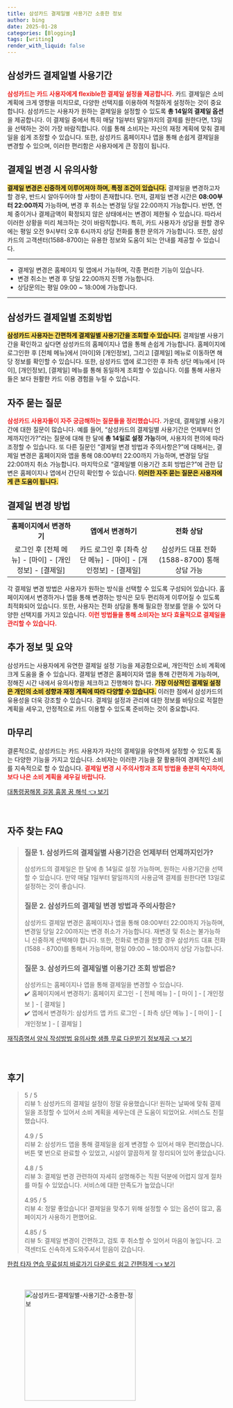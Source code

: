 ```yaml
---
title: 삼성카드 결제일별 사용기간 소중한 정보
author: bing
date: 2025-01-28
categories: [Blogging]
tags: [writing]
render_with_liquid: false
---
```



<h2 id='삼성카드_결제일별_사용기간'>삼성카드 결제일별 사용기간</h2>

<p><b><span style="color: #ee2323;">삼성카드는 카드 사용자에게 flexible한 결제일 설정을 제공합니다.</span></b> 카드 결제일은 소비 계획에 크게 영향을 미치므로, 다양한 선택지를 이용하여 적절하게 설정하는 것이 중요합니다. 삼성카드는 사용자가 원하는 결제일을 설정할 수 있도록 <b>총 14일의 결제일 옵션</b>을 제공합니다. 이 결제일 중에서 특히 매달 1일부터 말일까지의 결제를 원한다면, 13일을 선택하는 것이 가장 바람직합니다. 이를 통해 소비자는 자신의 재정 계획에 맞춰 결제일을 쉽게 조정할 수 있습니다. 또한, 삼성카드 홈페이지나 앱을 통해 손쉽게 결제일을 변경할 수 있으며, 이러한 편리함은 사용자에게 큰 장점이 됩니다.</p>

<h2 id='결제일_변경_시_유의사항'>결제일 변경 시 유의사항</h2>

<p><b><span style="background-color: #ffe066;">결제일 변경은 신중하게 이루어져야 하며, 특정 조건이 있습니다.</span></b> 결제일을 변경하고자 할 경우, 반드시 알아두어야 할 사항이 존재합니다. 먼저, 결제일 변경 시간은 <b>08:00부터 22:00까지</b> 가능하며, 변경 후 취소는 변경일 당일 22:00까지 가능합니다. 반면, 연체 중이거나 결제금액이 확정되지 않은 상태에서는 변경이 제한될 수 있습니다. 따라서 이러한 상황을 미리 체크하는 것이 바람직합니다. 특히, 카드 사용자가 상담을 원할 경우에는 평일 오전 9시부터 오후 6시까지 상담 전화를 통한 문의가 가능합니다. 또한, 삼성카드의 고객센터(1588-8700)는 유용한 정보와 도움이 되는 안내를 제공할 수 있습니다.</p>

<hr />

<ul>
    <li>결제일 변경은 홈페이지 및 앱에서 가능하며, 각종 편리한 기능이 있습니다.</li>
    <li>변경 취소는 변경 후 당일 22:00까지 진행 가능합니다.</li>
    <li>상담문의는 평일 09:00 ~ 18:00에 가능합니다.</li>
</ul>

<hr />

<h2 id='삼성카드_결제일별_조회방법'>삼성카드 결제일별 조회방법</h2>

<p><b><span style="background-color: #ffe066;">삼성카드 사용자는 간편하게 결제일별 사용기간을 조회할 수 있습니다.</span></b> 결제일별 사용기간을 확인하고 싶다면 삼성카드의 홈페이지나 앱을 통해 손쉽게 가능합니다. 홈페이지에 로그인한 후 [전체 메뉴]에서 [마이]와 [개인정보], 그리고 [결제일] 메뉴로 이동하면 해당 정보를 확인할 수 있습니다. 또한, 삼성카드 앱에 로그인한 후 좌측 상단 메뉴에서 [마이], [개인정보], [결제일] 메뉴를 통해 동일하게 조회할 수 있습니다. 이를 통해 사용자들은 보다 원활한 카드 이용 경험을 누릴 수 있습니다.</p>

<h2 id='자주_묻는_질문'>자주 묻는 질문</h2>

<p><b><span style="color: #ee2323;">삼성카드 사용자들이 자주 궁금해하는 질문들을 정리했습니다.</span></b> 가운데, 결제일별 사용기간에 대한 질문이 많습니다. 예를 들어, “삼성카드의 결제일별 사용기간은 언제부터 언제까지인가?”라는 질문에 대해 한 달에 <b>총 14일로 설정 가능</b>하며, 사용자의 편의에 따라 조정할 수 있습니다. 또 다른 질문인 “결제일 변경 방법과 주의사항은?”에 대해서는, 결제일 변경은 홈페이지와 앱을 통해 08:00부터 22:00까지 가능하며, 변경일 당일 22:00까지 취소 가능합니다. 마지막으로 “결제일별 이용기간 조회 방법은?”에 관한 답변은 홈페이지나 앱에서 간단히 확인할 수 있습니다. <b><span style="background-color: #ffe066;">이러한 자주 묻는 질문은 사용자에게 큰 도움이 됩니다.</span></b></p>

<h2 id='결제일_변경_방법'>결제일 변경 방법</h2>

<table>
    <tr>
        <td style="text-align: center; height: 17px;"><b>홈페이지에서 변경하기</b></td>
        <td style="text-align: center; height: 17px;"><b>앱에서 변경하기</b></td>
        <td style="text-align: center; height: 17px;"><b>전화 상담</b></td>
    </tr>
    <tr>
        <td style="text-align: center; height: 17px;">로그인 후 [전체 메뉴] - [마이] - [개인정보] - [결제일]</td>
        <td style="text-align: center; height: 17px;">카드 로그인 후 [좌측 상단 메뉴] - [마이] - [개인정보] - [결제일]</td>
        <td style="text-align: center; height: 17px;">삼성카드 대표 전화 (1588-8700) 통해 상담 가능</td>
    </tr>
</table>

<p>각 결제일 변경 방법은 사용자가 원하는 방식을 선택할 수 있도록 구성되어 있습니다. 홈페이지에서 변경하거나 앱을 통해 변경하는 방식은 모두 편리하게 이루어질 수 있도록 최적화되어 있습니다. 또한, 사용자는 전화 상담을 통해 필요한 정보를 얻을 수 있어 다양한 선택지를 가지고 있습니다. <b><span style="color: #ee2323;">이런 방법들을 통해 소비자는 보다 효율적으로 결제일을 관리할 수 있습니다.</span></b></p>

<h2 id='추가_정보_및_요약'>추가 정보 및 요약</h2>

<p>삼성카드는 사용자에게 유연한 결제일 설정 기능을 제공함으로써, 개인적인 소비 계획에 크게 도움을 줄 수 있습니다. 결제일 변경은 홈페이지와 앱을 통해 간편하게 가능하며, 정해진 시간 내에서 유의사항을 체크하고 진행해야 합니다. <b><span style="background-color: #ffe066;">가장 이상적인 결제일 설정은 개인의 소비 성향과 재정 계획에 따라 다양할 수 있습니다.</span></b> 이러한 점에서 삼성카드의 유용성을 더욱 강조할 수 있습니다. 결제일 설정과 관리에 대한 정보를 바탕으로 적절한 계획을 세우고, 안정적으로 카드 이용할 수 있도록 준비하는 것이 중요합니다.</p>

<h2 id='마무리'>마무리</h2>

<p>결론적으로, 삼성카드는 카드 사용자가 자신의 결제일을 유연하게 설정할 수 있도록 돕는 다양한 기능을 가지고 있습니다. 소비자는 이러한 기능을 잘 활용하여 경제적인 소비를 지속적으로 할 수 있습니다. <b><span style="color: #ee2323;">결제일 변경 시 주의사항과 조회 방법을 충분히 숙지하여, 보다 나은 소비 계획을 세우길 바랍니다.</span></b></p>


<p><a class="click-button" title="대통령꿈해몽 길몽 흉몽 꿈 해석" href="https://afficreate.github.io/posts/%EB%8C%80%ED%86%B5%EB%A0%B9%EA%BF%88%ED%95%B4%EB%AA%BD-%EA%B8%B8%EB%AA%BD-%ED%9D%89%EB%AA%BD-%EA%BF%88-%ED%95%B4%EC%84%9D/" rel="dofollow">대통령꿈해몽 길몽 흉몽 꿈 해석 👈 보기</a></p><br>
<h2 id='자주_찾는_FAQ'>자주 찾는 FAQ</h2>
<div itemscope="" itemtype="https://schema.org/FAQPage"> 
<blockquote> 
<div itemscope="" itemprop="mainEntity" itemtype="https://schema.org/Question"> 
<h3 itemprop="name">질문 1. 삼성카드의 결제일별 사용기간은 언제부터 언제까지인가?</h3> 
<div itemscope="" itemprop="acceptedAnswer" itemtype="https://schema.org/Answer"> 
<span itemprop="text"> 
<p>삼성카드의 결제일은 한 달에 총 14일로 설정 가능하며, 원하는 사용기간을 선택할 수 있습니다. 만약 매달 1일부터 말일까지의 사용금액 결제를 원한다면 13일로 설정하는 것이 좋습니다.</p> 
</span> 
</div> 
</div> 

<div itemscope="" itemprop="mainEntity" itemtype="https://schema.org/Question"> 
<h3 itemprop="name">질문 2. 삼성카드의 결제일 변경 방법과 주의사항은?</h3> 
<div itemscope="" itemprop="acceptedAnswer" itemtype="https://schema.org/Answer"> 
<span itemprop="text"> 
<p>삼성카드 결제일 변경은 홈페이지나 앱을 통해 08:00부터 22:00까지 가능하며, 변경일 당일 22:00까지는 변경 취소가 가능합니다. 재변경 및 취소는 불가능하니 신중하게 선택해야 합니다. 또한, 전화로 변경을 원할 경우 삼성카드 대표 전화 (1588 - 8700)를 통해서 가능하며, 평일 09:00 ~ 18:00까지 상담 가능합니다.</p> 
</span> 
</div> 
</div> 

<div itemscope="" itemprop="mainEntity" itemtype="https://schema.org/Question"> 
<h3 itemprop="name">질문 3. 삼성카드의 결제일별 이용기간 조회 방법은?</h3> 
<div itemscope="" itemprop="acceptedAnswer" itemtype="https://schema.org/Answer"> 
<span itemprop="text"> 
<p>삼성카드는 홈페이지나 앱을 통해 결제일을 변경할 수 있습니다. <br>✔️ 홈페이지에서 변경하기: 홈페이지 로그인 - [ 전체 메뉴 ] - [ 마이 ] - [ 개인정보 ] - [ 결제일 ] <br>✔️ 앱에서 변경하기: 삼성카드 앱 카드 로그인 - [ 좌측 상단 메뉴 ] - [ 마이 ] - [ 개인정보 ] - [ 결제일 ]</p> 
</span> 
</div> 
</div> 
</blockquote> 
</div>
<p><a class="click-button" title="재직증명서 양식 작성방법 유의사항 샘플 무료 다운받기 정보제공" href="https://afficreate.github.io/posts/%EC%9E%AC%EC%A7%81%EC%A6%9D%EB%AA%85%EC%84%9C-%EC%96%91%EC%8B%9D-%EC%9E%91%EC%84%B1%EB%B0%A9%EB%B2%95-%EC%9C%A0%EC%9D%98%EC%82%AC%ED%95%AD-%EC%83%98%ED%94%8C-%EB%AC%B4%EB%A3%8C-%EB%8B%A4%EC%9A%B4%EB%B0%9B%EA%B8%B0-%EC%A0%95%EB%B3%B4%EC%A0%9C%EA%B3%B5/" rel="dofollow">재직증명서 양식 작성방법 유의사항 샘플 무료 다운받기 정보제공 👈 보기</a></p><br>
<h2 id='후기'>후기</h2>
<div itemscope itemtype="https://schema.org/Product">
  <blockquote>
  <div itemprop="review" itemscope itemtype="https://schema.org/Review">
      <div itemprop="reviewRating" itemscope itemtype="https://schema.org/Rating"> <span itemprop="ratingValue">5</span> / <span itemprop="bestRating">5</span> </div>
      <span itemprop="reviewBody">리뷰 1: 삼성카드의 결제일 설정이 정말 유용했습니다! 원하는 날짜에 맞춰 결제일을 조정할 수 있어서 소비 계획을 세우는데 큰 도움이 되었어요. 서비스도 친절했습니다.</span>
  </div>
  <br>
  <div itemprop="review" itemscope itemtype="https://schema.org/Review">
      <div itemprop="reviewRating" itemscope itemtype="https://schema.org/Rating"> <span itemprop="ratingValue">4.9</span> / <span itemprop="bestRating">5</span> </div>
      <span itemprop="reviewBody">리뷰 2: 삼성카드 앱을 통해 결제일을 쉽게 변경할 수 있어서 매우 편리했습니다. 버튼 몇 번으로 완료할 수 있었고, 시설이 깔끔하게 잘 정리되어 있어 좋았습니다.</span>
  </div>
  <br>
  <div itemprop="review" itemscope itemtype="https://schema.org/Review">
      <div itemprop="reviewRating" itemscope itemtype="https://schema.org/Rating"> <span itemprop="ratingValue">4.8</span> / <span itemprop="bestRating">5</span> </div>
      <span itemprop="reviewBody">리뷰 3: 결제일 변경 관련하여 자세히 설명해주는 직원 덕분에 어렵지 않게 절차를 마칠 수 있었습니다. 서비스에 대한 만족도가 높았습니다!</span>
  </div>
  <br>
  <div itemprop="review" itemscope itemtype="https://schema.org/Review">
      <div itemprop="reviewRating" itemscope itemtype="https://schema.org/Rating"> <span itemprop="ratingValue">4.95</span> / <span itemprop="bestRating">5</span> </div>
      <span itemprop="reviewBody">리뷰 4: 정말 좋았습니다! 결제일을 맞추기 위해 설정할 수 있는 옵션이 많고, 홈페이지가 사용하기 편했어요.</span>
  </div>
  <br>
  <div itemprop="review" itemscope itemtype="https://schema.org/Review">
      <div itemprop="reviewRating" itemscope itemtype="https://schema.org/Rating"> <span itemprop="ratingValue">4.85</span> / <span itemprop="bestRating">5</span> </div>
      <span itemprop="reviewBody">리뷰 5: 결제일 변경이 간편하고, 검토 후 취소할 수 있어서 마음이 놓입니다. 고객센터도 신속하게 도와주셔서 믿음이 갔습니다.</span>
  </div>
  </blockquote>
</div>
<p><a class="click-button" title="한컴 타자 연습 무료설치 바로가기 다운로드 쉽고 간편하게" href="https://afficreate.github.io/posts/%ED%95%9C%EC%BB%B4-%ED%83%80%EC%9E%90-%EC%97%B0%EC%8A%B5-%EB%AC%B4%EB%A3%8C%EC%84%A4%EC%B9%98-%EB%B0%94%EB%A1%9C%EA%B0%80%EA%B8%B0-%EB%8B%A4%EC%9A%B4%EB%A1%9C%EB%93%9C-%EC%89%BD%EA%B3%A0-%EA%B0%84%ED%8E%B8%ED%95%98%EA%B2%8C/" rel="dofollow">한컴 타자 연습 무료설치 바로가기 다운로드 쉽고 간편하게 👈 보기</a></p><br>
<figure class="image"><img src="https://afficreate.github.io/assets/img/thumbnail/삼성카드-결제일별-사용기간-소중한-정보.webp" alt="삼성카드-결제일별-사용기간-소중한-정보" width="256" height="256"></figure>